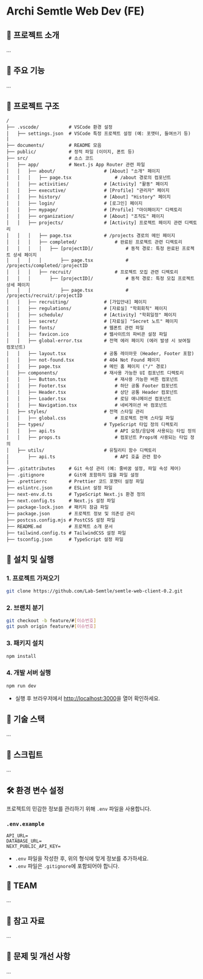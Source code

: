 # **Archi Semtle Web Dev** (FE)

## 📝 **프로젝트 소개**

...

## 🚀 **주요 기능**

...

## 📂 **프로젝트 구조**

```plaintext
/
├── .vscode/           # VSCode 환경 설정
│   ├── settings.json  # VSCode 특정 프로젝트 설정 (예: 포맷터, 들여쓰기 등)
|
├── documents/         # README 모음
├── public/            # 정적 파일 (이미지, 폰트 등)
├── src/               # 소스 코드
│   ├── app/           # Next.js App Router 관련 파일
│   │   ├── about/                  # [About] "소개" 페이지
│   │   │   ├── page.tsx                # /about 경로의 컴포넌트
│   │   ├── activities/             # [Activity] "활동" 페이지
│   │   ├── executive/              # [Profile] "관리자" 페이지
│   │   ├── history/                # [About] "History" 페이지
│   │   ├── login/                  # [로그인] 페이지
│   │   ├── mypage/                 # [Profile] "마이페이지" 디렉토리
│   │   ├── organization/           # [About] "조직도" 페이지
│   │   ├── projects/               # [Activity] 프로젝트 페이지 관련 디렉토리
│   │   │   ├── page.tsx            # /projects 경로의 메인 페이지
│   │   │   ├── completed/              # 완료된 프로젝트 관련 디렉토리
│   │   │   │   ├── [projectID]/            # 동적 경로: 특정 완료된 프로젝트 상세 페이지
│   │   │   │       ├── page.tsx            # /projects/completed/:projectID
│   │   │   ├── recruit/                # 프로젝트 모집 관련 디렉토리
│   │   │       ├── [projectID]/            # 동적 경로: 특정 모집 프로젝트 상세 페이지
│   │   │           ├── page.tsx            # /projects/recruit/:projectID
│   │   ├── recruiting/             # [가입안내] 페이지
│   │   ├── regulations/            # [자료실] "학회회칙" 페이지
│   │   ├── schedule/               # [Activity] "학회일정" 페이지
│   │   ├── secret/                 # [자료실] "Secret 노트" 페이지
│   │   ├── fonts/                  # 웹폰트 관련 파일
│   │   ├── favicon.ico             # 웹사이트의 파비콘 설정 파일
│   │   ├── global-error.tsx        # 전역 에러 페이지 (에러 발생 시 보여질 컴포넌트)
│   │   ├── layout.tsx              # 공통 레이아웃 (Header, Footer 포함)
│   │   ├── not-found.tsx           # 404 Not Found 페이지
│   │   ├── page.tsx                # 메인 홈 페이지 ("/" 경로)
│   ├── components/                 # 재사용 가능한 UI 컴포넌트 디렉토리
│   │   ├── Button.tsx                  # 재사용 가능한 버튼 컴포넌트
│   │   ├── Footer.tsx                  # 하단 공통 Footer 컴포넌트
│   │   ├── Header.tsx                  # 상단 공통 Header 컴포넌트
│   │   ├── Loader.tsx                  # 로딩 애니메이션 컴포넌트
│   │   ├── Navigation.tsx              # 네비게이션 바 컴포넌트
│   ├── styles/                     # 전역 스타일 관리
│   │   ├── global.css                  # 프로젝트 전역 스타일 파일
│   ├── types/                      # TypeScript 타입 정의 디렉토리
│   │   ├── api.ts                      # API 요청/응답에 사용되는 타입 정의
│   │   ├── props.ts                    # 컴포넌트 Props에 사용되는 타입 정의
│   ├── utils/                      # 유틸리티 함수 디렉토리
│       ├── api.ts                      # API 호출 관련 함수
|
├── .gitattributes     # Git 속성 관리 (예: 줄바꿈 설정, 파일 속성 제어)
├── .gitignore         # Git에 포함하지 않을 파일 설정
├── .prettierrc        # Prettier 코드 포맷터 설정 파일
├── eslintrc.json      # ESLint 설정 파일
├── next-env.d.ts      # TypeScript Next.js 환경 정의
├── next.config.ts     # Next.js 설정 파일
├── package-lock.json  # 패키지 잠금 파일
├── package.json       # 프로젝트 정보 및 의존성 관리
├── postcss.config.mjs # PostCSS 설정 파일
├── README.md          # 프로젝트 소개 문서
├── tailwind.config.ts # TailwindCSS 설정 파일
├── tsconfig.json      # TypeScript 설정 파일
```

## 🔧 **설치 및 실행**

### 1. **프로젝트 가져오기**

```bash
git clone https://github.com/Lab-Semtle/semtle-web-client-0.2.git
```

### 2. **브랜치 분기**

```bash
git checkout -b feature/#[이슈번호]
git push origin feature/#[이슈번호]
```

### 3. **패키지 설치**

```bash
npm install
```

### 4. **개발 서버 실행**

```bash
npm run dev
```

- 실행 후 브라우저에서 [http://localhost:3000](http://localhost:3000)을 열어 확인하세요.

## 🌟 **기술 스택**

...

## 📜 **스크립트**

...

## 🛠️ **환경 변수 설정**

프로젝트의 민감한 정보를 관리하기 위해 `.env` 파일을 사용합니다.

### `.env.example`

```plaintext
API_URL=
DATABASE_URL=
NEXT_PUBLIC_API_KEY=
```

- `.env` 파일을 작성한 후, 위의 형식에 맞게 정보를 추가하세요.
- `.env` 파일은 `.gitignore`에 포함되어야 합니다.

## 🧑 **TEAM**

...

## 🔗 **참고 자료**

...

## 🐞 **문제 및 개선 사항**

...
